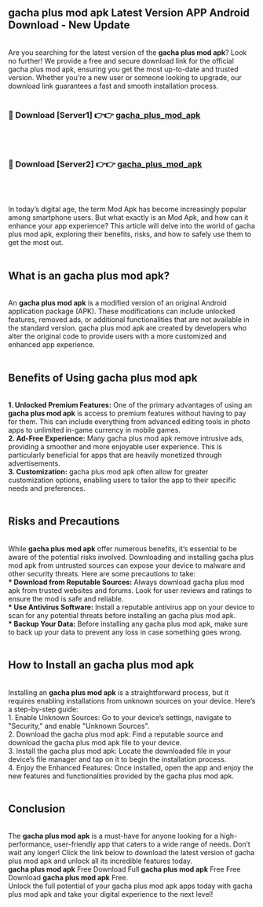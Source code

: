 ## gacha plus mod apk Latest Version APP Android Download - New Update
<br>
Are you searching for the latest version of the <strong>gacha plus mod apk</strong>? Look no further! We provide a free and secure download link for the official gacha plus mod apk, ensuring you get the most up-to-date and trusted version. Whether you're a new user or someone looking to upgrade, our download link guarantees a fast and smooth installation process.
<br>
<br>
<h3>🔴 Download [Server1] 👉👉 <a href="https://modyolo.store/gacha+plus+mod+apk">gacha_plus_mod_apk</a></h3><br>
<br>
<h3>🔴 Download [Server2] 👉👉 <a href="https://modyolo.store/gacha+plus+mod+apk">gacha_plus_mod_apk</a></h3><br>
<br>
<br>
In today’s digital age, the term Mod Apk has become increasingly popular among smartphone users. But what exactly is an Mod Apk, and how can it enhance your app experience? This article will delve into the world of gacha plus mod apk, exploring their benefits, risks, and how to safely use them to get the most out.
<br>
<br>
<h2>What is an gacha plus mod apk?</h2>
<br>
An <strong>gacha plus mod apk</strong> is a modified version of an original Android application package (APK). These modifications can include unlocked features, removed ads, or additional functionalities that are not available in the standard version. gacha plus mod apk are created by developers who alter the original code to provide users with a more customized and enhanced app experience.
<br>
<br>
<h2>Benefits of Using gacha plus mod apk</h2>
<br>
<strong> 1. Unlocked Premium Features:</strong> One of the primary advantages of using an <strong>gacha plus mod apk</strong> is access to premium features without having to pay for them. This can include everything from advanced editing tools in photo apps to unlimited in-game currency in mobile games.
<br>
<strong> 2. Ad-Free Experience:</strong> Many gacha plus mod apk remove intrusive ads, providing a smoother and more enjoyable user experience. This is particularly beneficial for apps that are heavily monetized through advertisements.
<br>
<strong> 3. Customization:</strong> gacha plus mod apk often allow for greater customization options, enabling users to tailor the app to their specific needs and preferences.
<br>
<br>
<h2>Risks and Precautions</h2>
<br>
While <strong>gacha plus mod apk</strong> offer numerous benefits, it’s essential to be aware of the potential risks involved. Downloading and installing gacha plus mod apk from untrusted sources can expose your device to malware and other security threats. Here are some precautions to take:
<br>
<strong> * Download from Reputable Sources:</strong> Always download gacha plus mod apk from trusted websites and forums. Look for user reviews and ratings to ensure the mod is safe and reliable.
<br>
<strong> * Use Antivirus Software:</strong> Install a reputable antivirus app on your device to scan for any potential threats before installing an gacha plus mod apk.
<br>
<strong> * Backup Your Data:</strong> Before installing any gacha plus mod apk, make sure to back up your data to prevent any loss in case something goes wrong.
<br>
<br>
<h2>How to Install an gacha plus mod apk</h2>
<br>
Installing an <strong>gacha plus mod apk</strong> is a straightforward process, but it requires enabling installations from unknown sources on your device. Here’s a step-by-step guide:
<br>
 1. Enable Unknown Sources: Go to your device’s settings, navigate to "Security," and enable "Unknown Sources".
<br>
 2. Download the gacha plus mod apk: Find a reputable source and download the gacha plus mod apk file to your device.
<br>
 3. Install the gacha plus mod apk: Locate the downloaded file in your device’s file manager and tap on it to begin the installation process.
<br>
 4. Enjoy the Enhanced Features: Once installed, open the app and enjoy the new features and functionalities provided by the gacha plus mod apk.
<br>
<br>
<h2><strong>Conclusion</strong></h2>
<br>
The <strong>gacha plus mod apk</strong> is a must-have for anyone looking for a high-performance, user-friendly app that caters to a wide range of needs. Don’t wait any longer! Click the link below to download the latest version of gacha plus mod apk and unlock all its incredible features today.
<br>
<strong>gacha plus mod apk</strong> Free Download Full <strong>gacha plus mod apk</strong> Free Free Download <strong>gacha plus mod apk</strong> Free.
<br>
Unlock the full potential of your gacha plus mod apk apps today with gacha plus mod apk and take your digital experience to the next level!